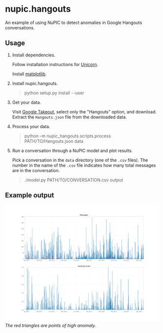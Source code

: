 # nupic.hangouts
An example of using NuPIC to detect anomalies in Google Hangouts conversations.

## Usage

1. Install dependencies.

    Follow installation instructions for [Unicorn](https://github.com/numenta/numenta-apps/tree/master/unicorn).
    
    Install [matplotlib](http://matplotlib.org/).

2. Install nupic.hangouts.

    > python setup.py install --user

3. Get your data.

    Visit [Google Takeout](https://www.google.com/settings/takeout), select only the "Hangouts" option, and download.
    Extract the `Hangouts.json` file from the downloaded data.

4. Process your data.

    > python -m nupic_hangouts.scripts.process PATH/TO/Hangouts.json data

5. Run a conversation through a NuPIC model and plot results.

    Pick a conversation in the `data` directory (one of the `.csv` files). The number in the name of the `.csv` file indicates how many total messages are in the conversation.

    >  ./model.py PATH/TO/CONVERSATION.csv output

## Example output

![Example Output](https://raw.githubusercontent.com/chetan51/nupic.hangouts/master/images/example.png)
_The red triangles are points of high anomaly._
